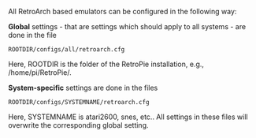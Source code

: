 All RetroArch based emulators can be configured in the following way:

**Global** settings - that are settings which should apply to all systems - are done in the file 

    ROOTDIR/configs/all/retroarch.cfg

Here, ROOTDIR is the folder of the RetroPie installation, e.g., /home/pi/RetroPie/. 

**System-specific** settings are done in the files 

    ROOTDIR/configs/SYSTEMNAME/retroarch.cfg

Here, SYSTEMNAME is atari2600, snes, etc.. All settings in these files will overwrite the corresponding global setting.